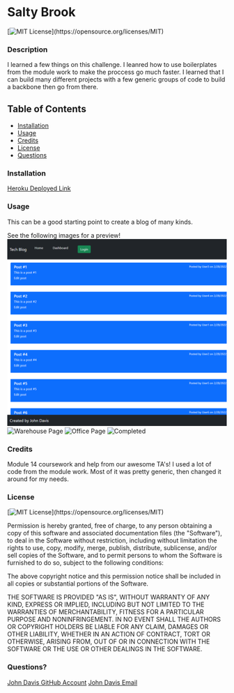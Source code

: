   # Salty Brook

  [![MIT License](https://img.shields.io/apm/l/atomic-design-ui.svg?)](https://opensource.org/licenses/MIT)

  ### Description 

  I learned a few things on this challenge. I leanred how to use boilerplates from the module work to make the proccess go much faster. I learned that I can build many different projects with a few generic groups of code to build a backbone then go from there. 

  ## Table of Contents

  * [Installation](#installation)
  * [Usage](#usage)
  * [Credits](#credits)
  * [License](#license)
  * [Questions](#questions)


  ### Installation

  [Heroku Deployed Link](https://tech-blog-92790.herokuapp.com/)

  ### Usage 

  This can be a good starting point to create a blog of many kinds.

  See the following images for a preview!
  ![Home Page](public/img/HomePage.png)
  ![Warehouse Page](public/img/WarehousePage.png)
  ![Office Page](public/img/OfficePage.png)
  ![Completed](public/img/Completed.png)

  ### Credits
  
  Module 14 coursework and help from our awesome TA's! I used a lot of code from the module work. Most of it was pretty generic, then changed it around for my needs.

  ### License

  [![MIT License](https://img.shields.io/apm/l/atomic-design-ui.svg?)](https://opensource.org/licenses/MIT)

  Permission is hereby granted, free of charge, to any person obtaining a copy of this software and associated documentation files (the "Software"), to deal in the Software without restriction, including without limitation the rights to use, copy, modify, merge, publish, distribute, sublicense, and/or sell copies of the Software, and to permit persons to whom the Software is furnished to do so, subject to the following conditions:

  The above copyright notice and this permission notice shall be included in all copies or substantial portions of the Software.

  THE SOFTWARE IS PROVIDED "AS IS", WITHOUT WARRANTY OF ANY KIND, EXPRESS OR IMPLIED, INCLUDING BUT NOT LIMITED TO THE WARRANTIES OF MERCHANTABILITY, FITNESS FOR A PARTICULAR PURPOSE AND NONINFRINGEMENT. IN NO EVENT SHALL THE AUTHORS OR COPYRIGHT HOLDERS BE LIABLE FOR ANY CLAIM, DAMAGES OR OTHER LIABILITY, WHETHER IN AN ACTION OF CONTRACT, TORT OR OTHERWISE, ARISING FROM, OUT OF OR IN CONNECTION WITH THE SOFTWARE OR THE USE OR OTHER DEALINGS IN THE SOFTWARE.

  ### Questions?

  [John Davis GitHub Account](https://github.com/johndavis92790/)
  [John Davis Email](mailto:johndavis92790@gmail.com)